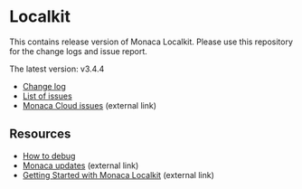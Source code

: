 # Localkit

This contains release version of Monaca Localkit. Please use this repository for the change logs and issue report.

The latest version: v3.4.4

* [Change log](https://github.com/monaca/Localkit/releases)
* [List of issues](https://github.com/monaca/Localkit/issues)
* [Monaca Cloud issues](https://monaca.io/headline/fault.html) (external link)

## Resources

* [How to debug](HOW_TO_DEBUG.md)
* [Monaca updates](https://monaca.io/headline/index.html) (external link)
* [Getting Started with Monaca Localkit](https://docs.monaca.io/en/manual/development/monaca_localkit/) (external link)
